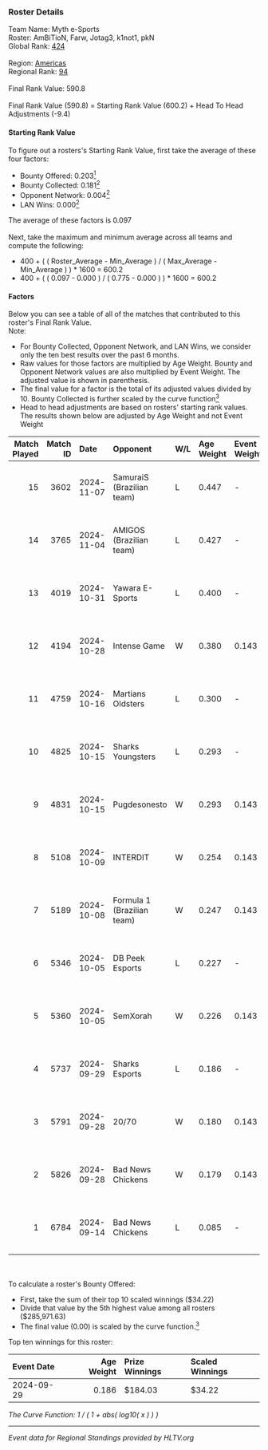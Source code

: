 ### Roster Details<br />
Team Name: Myth e-Sports<br />
Roster: AmBiTioN, Farw, Jotag3, k1not1, pkN<br />
Global Rank: [424](../../standings_global_2025_02_28.md)<br />
<br />
Region: [Americas]( ../../standings_americas_2025_02_28.md)<br />
Regional Rank: [94]( ../../standings_americas_2025_02_28.md)<br />
<br />
Final Rank Value:  590.8<br />
<br />
Final Rank Value (590.8) = Starting Rank Value (600.2) + Head To Head Adjustments (-9.4)<br />

#### Starting Rank Value<br />
To figure out a rosters's Starting Rank Value, first take the average of these four factors:<br />
- Bounty Offered: 0.203[<sup>1</sup>](#table2)
- Bounty Collected: 0.181[<sup>2</sup>](#table1)
- Opponent Network: 0.004[<sup>2</sup>](#table1)
- LAN Wins: 0.000[<sup>2</sup>](#table1)

The average of these factors is 0.097<br />
<br />
Next, take the maximum and minimum average across all teams and compute the following:<br />
- 400 + ( ( Roster_Average - Min_Average ) / ( Max_Average - Min_Average ) ) * 1600 = 600.2
- 400 + ( ( 0.097 - 0.000 ) / ( 0.775 - 0.000 ) ) * 1600 = 600.2


#### Factors<br />
Below you can see a table of all of the matches that contributed to this roster's Final Rank Value.<br />
Note:<br />

- For Bounty Collected, Opponent Network, and LAN Wins, we consider only the ten best results over the past 6 months.
- Raw values for those factors are multiplied by Age Weight. Bounty and Opponent Network values are also multiplied by Event Weight. The adjusted value is shown in parenthesis.
- The final value for a factor is the total of its adjusted values divided by 10. Bounty Collected is further scaled by the curve function[<sup>3</sup>](#curveFunction)
- Head to head adjustments are based on rosters' starting rank values. The results shown below are adjusted by Age Weight and not Event Weight
<span id="table1"></span><br />


| Match Played | Match ID | Date       | Opponent                   | W/L | Age Weight | Event Weight | Bounty Collected | Opponent Network | LAN Wins  | H2H Adj. | Roster                               |
| -: | -: | :- | :- | :- | :- | :- | :- | :- | :- | -: | :- |
|           15 |     3602 | 2024-11-07 | SamuraiS (Brazilian team)  | L   | 0.447      | -            | -                | -                | -         |    -8.67 | AmBiTioN, Farw, Jotag3, k1not1, pkN  |
|           14 |     3765 | 2024-11-04 | AMIGOS (Brazilian team)    | L   | 0.427      | -            | -                | -                | -         |    -8.32 | AmBiTioN, Farw, Jotag3, k1not1, pkN  |
|           13 |     4019 | 2024-10-31 | Yawara E-Sports            | L   | 0.400      | -            | -                | -                | -         |    -4.35 | AmBiTioN, Farw, Jotag3, k1not1, pkN  |
|           12 |     4194 | 2024-10-28 | Intense Game               | W   | 0.380      | 0.143        | 0.003 (0.000)    | 0.212 (0.011)    | 0 (0.000) |     7.31 | AmBiTioN, Farw, Jotag3, k1not1, pkN  |
|           11 |     4759 | 2024-10-16 | Martians Oldsters          | L   | 0.300      | -            | -                | -                | -         |    -5.52 | AmBiTioN, Farw, k1not1, pkN, telezin |
|           10 |     4825 | 2024-10-15 | Sharks Youngsters          | L   | 0.293      | -            | -                | -                | -         |    -4.94 | AmBiTioN, Farw, k1not1, pkN, telezin |
|            9 |     4831 | 2024-10-15 | Pugdesonesto               | W   | 0.293      | 0.143        | 0.000 (0.000)    | 0.110 (0.005)    | 0 (0.000) |     5.06 | AmBiTioN, Farw, k1not1, pkN, telezin |
|            8 |     5108 | 2024-10-09 | INTERDIT                   | W   | 0.254      | 0.143        | 0.000 (0.000)    | 0.171 (0.006)    | 0 (0.000) |     4.21 | AmBiTioN, Farw, k1not1, pkN, telezin |
|            7 |     5189 | 2024-10-08 | Formula 1 (Brazilian team) | W   | 0.247      | 0.143        | 0.000 (0.000)    | 0.011 (0.000)    | 0 (0.000) |     1.89 | AmBiTioN, Farw, k1not1, pkN, telezin |
|            6 |     5346 | 2024-10-05 | DB Peek Esports            | L   | 0.227      | -            | -                | -                | -         |    -3.41 | AmBiTioN, Farw, k1not1, pkN, telezin |
|            5 |     5360 | 2024-10-05 | SemXorah                   | W   | 0.226      | 0.143        | 0.000 (0.000)    | 0.000 (0.000)    | 0 (0.000) |     1.71 | AmBiTioN, Farw, k1not1, pkN, telezin |
|            4 |     5737 | 2024-09-29 | Sharks Esports             | L   | 0.186      | -            | -                | -                | -         |    -0.33 | AmBiTioN, Farw, k1not1, pkN, telezin |
|            3 |     5791 | 2024-09-28 | 20/70                      | W   | 0.180      | 0.143        | 0.002 (0.000)    | 0.313 (0.008)    | 0 (0.000) |     3.31 | AmBiTioN, Farw, k1not1, pkN, telezin |
|            2 |     5826 | 2024-09-28 | Bad News Chickens          | W   | 0.179      | 0.143        | 0.003 (0.000)    | 0.259 (0.007)    | 0 (0.000) |     3.62 | AmBiTioN, Farw, k1not1, pkN, telezin |
|            1 |     6784 | 2024-09-14 | Bad News Chickens          | L   | 0.085      | -            | -                | -                | -         |    -0.98 | AmBiTioN, Farw, k1not1, pkN, telezin |

<br />
<span id="table2"></span><br />
To calculate a roster's Bounty Offered:<br />

- First, take the sum of their top 10 scaled winnings ($34.22)
- Divide that value by the 5th highest value among all rosters ($285,971.63)
- The final value (0.00) is scaled by the curve function.[<sup>3</sup>](#curveFunction)

Top ten winnings for this roster:<br />

| Event Date | Age Weight | Prize Winnings | Scaled Winnings |
| :- | -: | :- | :- |
| 2024-09-29 |      0.186 | $184.03        | $34.22          |


<span id="curveFunction"></span>_The Curve Function: 1 / ( 1 + abs( log10( x ) ) )_<br />

---
_Event data for Regional Standings provided by HLTV.org_<br />
